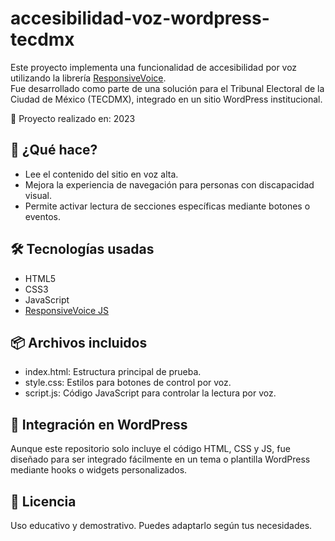 # accesibilidad-voz-wordpress-tecdmx
Este proyecto implementa una funcionalidad de accesibilidad por voz utilizando la librería [ResponsiveVoice](https://responsivevoice.org/).  
Fue desarrollado como parte de una solución para el Tribunal Electoral de la Ciudad de México (TECDMX), integrado en un sitio WordPress institucional.

📅 Proyecto realizado en: 2023

## 🚀 ¿Qué hace?

- Lee el contenido del sitio en voz alta.
- Mejora la experiencia de navegación para personas con discapacidad visual.
- Permite activar lectura de secciones específicas mediante botones o eventos.

## 🛠️ Tecnologías usadas

- HTML5
- CSS3
- JavaScript
- [ResponsiveVoice JS](https://responsivevoice.org/)

## 📦 Archivos incluidos

- index.html: Estructura principal de prueba.
- style.css: Estilos para botones de control por voz.
- script.js: Código JavaScript para controlar la lectura por voz.

## 🔗 Integración en WordPress

Aunque este repositorio solo incluye el código HTML, CSS y JS, fue diseñado para ser integrado fácilmente en un tema o plantilla WordPress mediante hooks o widgets personalizados.

## 📄 Licencia

Uso educativo y demostrativo. Puedes adaptarlo según tus necesidades. 
